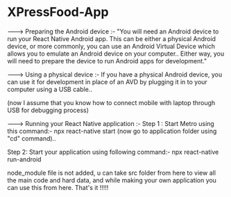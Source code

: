 # XPressFood-App

---> Preparing the Android device :-
    "You will need an Android device to run your React Native Android app. This can be either a physical Android device, or more commonly, you can use an Android Virtual Device which allows you to emulate an Android device on your computer..
Either way, you will need to prepare the device to run Android apps for development."

---> Using a physical device :-
  If you have a physical Android device, you can use it for development in place of an AVD by plugging it in to your computer using a USB cable..
  
  
(now I assume that you know how to connect mobile with laptop through USB for debugging process)

---> Running your React Native application :-
Step 1 : Start Metro using this command:-
                                         npx react-native start
(now go to application folder using "cd" command)..

Step 2: Start your application using following command:-
                                                        npx react-native run-android

node_module file is not added, u can take src folder from here to view all the main code and hard data, and while making your own application you can use this from here. 
That's it  !!!!!
